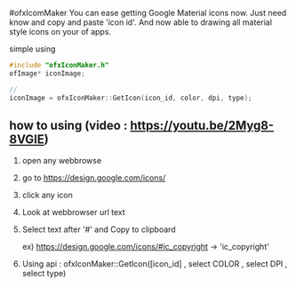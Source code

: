 #ofxIcomMaker
You can ease getting Google Material icons now. 
Just need know and copy and paste 'icon id'.
And now able to drawing all material style icons on your of apps.


simple using
```c++
#include "ofxIconMaker.h"
ofImage* iconImage;

//
iconImage = ofxIconMaker::GetIcon(icon_id, color, dpi, type);
```

## how to using (video : https://youtu.be/2Myg8-8VGlE)



1) open any webbrowse

2) go to https://design.google.com/icons/

3) click any icon

4) Look at webbrowser url text

5) Select text after '#' and Copy to clipboard

     ex) https://design.google.com/icons/#ic_copyright -> 'ic_copyright'
  
6) Using api : ofxIconMaker::GetIcon([icon_id] , select COLOR , select DPI , select type)




